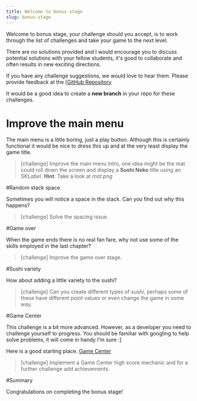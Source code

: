 ```yaml
---
title: Welcome to bonus stage
slug: bonus-stage
---
```


Welcome to bonus stage, your challenge should you accept, is to work through the list of challenges and take your game to the next level.

There are no solutions provided and I would encourage you to discuss potential solutions with your fellow students, it's good to collaborate and often results in new exciting directions.

If you have any challenge suggestions, we would love to hear them.  Please provide feedback at the [[GitHub Repository](https://github.com/MakeSchool-Tutorials/Sushi-Neko-SpriteKit-Swift3)

It would be a good idea to create a **new branch** in your repo for these challenges.

# Improve the main menu

The main menu is a little boring, just a play button.  Although this is certainly functional it would be nice to dress this up and at the very least display the game title.

> [challenge]
> Improve the main menu intro, one idea might be the mat could roll down the screen and display a **Sushi Neko** title using an *SKLabel*.
> **Hint**: Take a look at *mat.png*

#Random stack space

Sometimes you will notice a space in the stack. Can you find out why this happens?

> [challenge]
> Solve the spacing issue.

#Game over

When the game ends there is no real fan fare, why not use some of the skills employed in the last chapter?

> [challenge]
> Improve the game over stage.

#Sushi variety

How about adding a little variety to the sushi?

> [challenge]
> Can you create different types of sushi, perhaps some of these have different point values or even change the game in some way.

#Game Center

This challenge is a bit more advanced.  However, as a developer you need to challenge yourself to progress.  You should be familiar with googling to help solve problems, it will come in handy I'm sure :]

Here is a good starting place.  [Game Center](https://developer.apple.com/game-center/)

> [challenge]
> Implement a Game Center high score mechanic and for a further challenge add achievements.

#Summary

Congratulations on completing the bonus stage!
